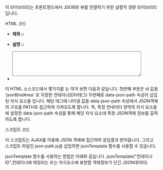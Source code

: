 이 라이브러리는 프론트엔드에서 JSON와 뷰를 연결하기 위한 실험적 경량 라이브러리 입니다.

HTML 코드
<div id="jsonBindArea">
   <ul>
         <li>
            <p style="font-weight:bold">제목 ::</p>
            <p data-json-path="entry/title" style="text-decoration:underline;color:rgb(155, 23, 23)"></p>
         </li>
         <li>
            <p style="font-weight:bold">설명 ::</p>
            <textarea data-json-path="entry/alt" cols="50" rows="5"></textarea>
         </li>
         <li>
            <img data-json-path="entry/image" width="350">
         </li>
   </ul>
   </div>      


이 HTML 소스코드에서 몇가지를 눈 여겨 보면 다음과 같습니다.
첫번째 부분은 id 값을 'jsonBindArea' 로 지정한 컨테이너(DIV태그) 
두번째로 data-json-path 속성이 삽입된 자식 요소들 입니다. 
해당 태그에 나타낼 값을 data-json-path 속성에서 JSON객체의 구조를 PATH로 접근하여 가져오도록 합니다.
즉, 특정 컨네이터 영역의 자식 요소들에 설정한 data-json-path 속성를 통해 해당 자식 요소에 특정 JSON객체 정보를 출력 하도록 합니다.

스크립트 코드 
<script src='js/json-path.js'></script>
<script>            
   jQuery(function($){
         $.get( "data.json", function( data) {
            jsonTemplate("jsonBindArea",data);
         });
   });
</script>


이 스크립트는 AJAX를 이용해 JSON 객체에 접근하여 응답결과 받아옵니다.
그리고 스크립트 파일인 json-path.js을 삽입하면 jsonTemplate 함수를 사용할 수 있습니다. 

jsonTemplate 함수를 사용하는 방법은 아래와 같습니다. 
jsonTemplate("컨테이너ID",컨테이너에 매칭되는 또는 자식요소에 표현할 객체정보가 단긴 JSON데이터)

